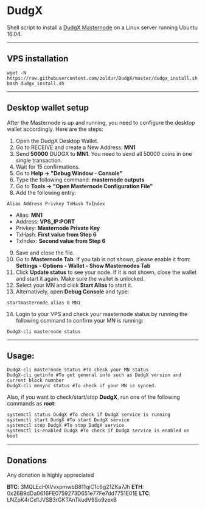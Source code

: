 # DudgX
Shell script to install a [DudgX Masternode](https://www.dunderdogcoin.com/) on a Linux server running Ubuntu 16.04.
***

## VPS installation
```
wget -N https://raw.githubusercontent.com/zoldur/DudgX/master/dudgx_install.sh
bash dudgx_install.sh
```
***

## Desktop wallet setup

After the Masternode is up and running, you need to configure the desktop wallet accordingly. Here are the steps:
1. Open the DudgX Desktop Wallet.
2. Go to RECEIVE and create a New Address: **MN1**
3. Send **50000** DUDGX to **MN1**. You need to send all 50000 coins in one single transaction.
4. Wait for 15 confirmations.
5. Go to **Help -> "Debug Window - Console"**
6. Type the following command: **masternode outputs**
7. Go to  **Tools -> "Open Masternode Configuration File"**
8. Add the following entry:
```
Alias Address Privkey TxHash TxIndex
```
* Alias: **MN1**
* Address: **VPS_IP:PORT**
* Privkey: **Masternode Private Key**
* TxHash: **First value from Step 6**
* TxIndex:  **Second value from Step 6**
9. Save and close the file.
10. Go to **Masternode Tab**. If you tab is not shown, please enable it from: **Settings - Options - Wallet - Show Masternodes Tab**
11. Click **Update status** to see your node. If it is not shown, close the wallet and start it again. Make sure the wallet is unlocked.
12. Select your MN and click **Start Alias** to start it.
13. Alternatively, open **Debug Console** and type:
```
startmasternode alias 0 MN1
```
14. Login to your VPS and check your masternode status by running the following command to confirm your MN is running:
```
DudgX-cli masternode status
```
***

## Usage:
```
DudgX-cli masternode status #To check your MN status
DudgX-cli getinfo #To get general info such as DudgX version and current block numnber
DudgX-cli mnsync status #To check if your MN is synced.
```
Also, if you want to check/start/stop **DudgX**, run one of the following commands as **root**:

```
systemctl status DudgX #To check if DudgX service is running
systemctl start DudgX #To start DudgX service
systemctl stop DudgX #To stop DudgX service
systemctl is-enabled DudgX #To check if DudgX service is enabled on boot
```
***

## Donations
Any donation is highly appreciated

**BTC**: 3MQLEcHXVvxpmwbB811qiC1c6g21ZKa7Jh
**ETH**: 0x26B9dDa0616FE0759273D651e77Fe7dd7751E01E
**LTC**: LNZpK4rCd1JVSB3rGKTAnTkudV9So9zexB
